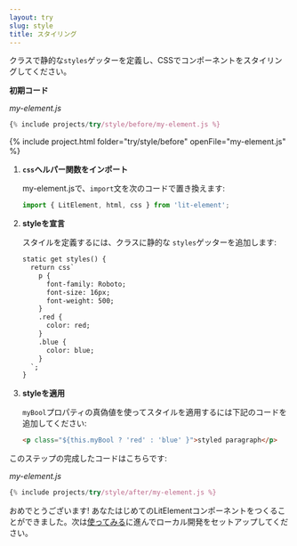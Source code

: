 ```yaml
---
layout: try
slug: style
title: スタイリング
---
```


<!-- original:
Style your component with CSS by defining a static `styles` getter in your class.

**Starting code**

_my-element.js_
-->

クラスで静的な`styles`ゲッターを定義し、CSSでコンポーネントをスタイリングしてください。

**初期コード**

_my-element.js_

```js
{% include projects/try/style/before/my-element.js %}
```

{% include project.html folder="try/style/before" openFile="my-element.js" %}

<!-- original:
1.  **Import the `css` helper function.**

    In my-element.js, replace the `import` statement with the following code:

    ```js
    import { LitElement, html, css } from 'lit-element';
    ```

2.  **Define your styles.**

    To define your styles, add a static `styles` getter to your class:

    ```js
    static get styles() {
      return css`
        p {
          font-family: Roboto;
          font-size: 16px;
          font-weight: 500;
        }
        .red {
          color: red;
        }
        .blue {
          color: blue;
        }
      `;
    }
    ```

3. **Apply your styles.**

    Use `myBool` to apply the styles conditionally. Add the following paragraph to your template:

    ```html
    <p class="${this.myBool ? 'red' : 'blue' }">styled paragraph</p>
    ```

Here's the completed code for this step:
-->
1.  **`css`ヘルパー関数をインポート**

    my-element.jsで、`import`文を次のコードで置き換えます:

    ```js
    import { LitElement, html, css } from 'lit-element';
    ```

2.  **styleを宣言**

    スタイルを定義するには、クラスに静的な `styles`ゲッターを追加します:

    ```html
    static get styles() {
      return css`
        p {
          font-family: Roboto;
          font-size: 16px;
          font-weight: 500;
        }
        .red {
          color: red;
        }
        .blue {
          color: blue;
        }
      `;
    }
    ```

3. **styleを適用**

    `myBool`プロパティの真偽値を使ってスタイルを適用するには下記のコードを追加してください:

    ```html
    <p class="${this.myBool ? 'red' : 'blue' }">styled paragraph</p>
    ```

このステップの完成したコードはこちらです:

_my-element.js_

```js
{% include projects/try/style/after/my-element.js %}
```

おめでとうございます! あなたはじめてのLitElementコンポーネントをつくることができました。次は[使ってみる](/guide/start)に進んでローカル開発をセットアップしてください。
